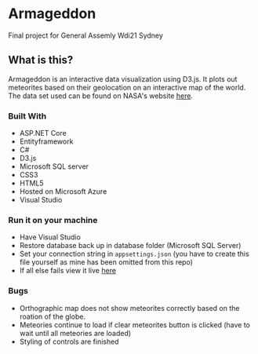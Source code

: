 # Armageddon
Final project for General Assemly Wdi21 Sydney

## What is this?
Armageddon is an interactive data visualization using D3.js. It plots out meteorites based on their geolocation on an interactive map of the world. The data set used can be found on NASA's website [here](https://data.nasa.gov/Space-Science/Meteorite-Landings/gh4g-9sfh).

### Built With
- ASP.NET Core
- Entityframework
- C#
- D3.js
- Microsoft SQL server
- CSS3
- HTML5
- Hosted on Microsoft Azure
- Visual Studio

### Run it on your machine
- Have Visual Studio
- Restore database back up in database folder (Microsoft SQL Server)
- Set your connection string in `appsettings.json` (you have to create this file yourself as mine has been omitted from this repo)
- If all else fails view it live [here](http://armageddon-ga.azurewebsites.net/)

### Bugs
- Orthographic map does not show meteorites correctly based on the roation of the globe.
- Meteories continue to load if clear meteorites button is clicked (have to wait until all meteories are loaded)
- Styling of controls are finished

